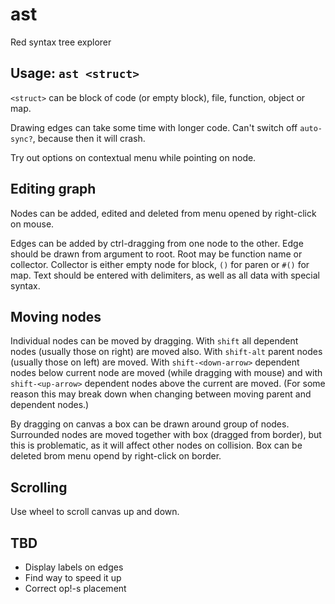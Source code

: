 # ast
Red syntax tree explorer

## Usage: `ast <struct>`

`<struct>` can be block of code (or empty block), file, function, object or map.

Drawing edges can take some time with longer code. Can't switch off `auto-sync?`, because then it will crash.

Try out options on contextual menu while pointing on node.

## Editing graph

Nodes can be added, edited and deleted from menu opened by right-click on mouse.

Edges can be added by ctrl-dragging from one node to the other. Edge should be drawn from argument to root. Root may be function name or collector. Collector is either empty node for block, `()` for paren or `#()` for map. Text should be entered with delimiters, as well as all data with special syntax.

## Moving nodes

Individual nodes can be moved by dragging. With `shift` all dependent nodes (usually those on right) are moved also. With `shift-alt` parent nodes (usually those on left) are moved. With `shift-<down-arrow>` dependent nodes below current node are moved (while dragging with mouse) and with `shift-<up-arrow>` dependent nodes above the current are moved. (For some reason this may break down when changing between moving parent and dependent nodes.)

By dragging on canvas a box can be drawn around group of nodes. Surrounded nodes are moved together with box (dragged from border), but this is problematic, as it will affect other nodes on collision. Box can be deleted brom menu opend by right-click on border.

## Scrolling

Use wheel to scroll canvas up and down.

## TBD

* Display labels on edges
* Find way to speed it up
* Correct op!-s placement

